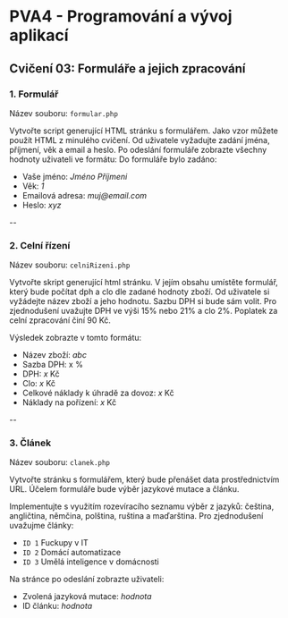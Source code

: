 # PVA4 - Programování a vývoj aplikací
## Cvičení 03: Formuláře a jejich zpracování
### 1. Formulář
Název souboru: `formular.php`

Vytvořte script generující HTML stránku s formulářem. Jako vzor můžete použít HTML z minulého cvičení. Od uživatele vyžadujte zadání jména, příjmení, věk a email a heslo.
Po odeslání formuláře zobrazte všechny hodnoty uživateli ve formátu:
Do formuláře bylo zadáno:
* Vaše jméno: _Jméno Příjmeni_
* Věk: _1_
* Emailová adresa: _muj@email.com_
* Heslo: _xyz_

--
### 2. Celní řízení
Název souboru: `celniRizeni.php`

Vytvořte skript generující html stránku. V jejím obsahu umístěte formulář, který bude počítat dph a clo dle zadané hodnoty zboží.
Od uživatele si vyžádejte název zboží a jeho hodnotu. Sazbu DPH si bude sám volit. Pro zjednodušení uvažujte DPH ve výši 15% nebo 21% a clo 2%. Poplatek za celní zpracování činí 90 Kč.

Výsledek zobrazte v tomto formátu:
* Název zboží: _abc_
* Sazba DPH: x %
* DPH: _x_ Kč
* Clo: _x_ Kč
* Celkové náklady k úhradě za dovoz: _x_ Kč
* Náklady na pořízení: _x_ Kč

--
### 3. Článek
Název souboru: `clanek.php`

Vytvořte stránku s formulářem, který bude přenášet data prostřednictvím URL. Účelem formuláře bude výběr jazykové mutace a článku.

Implementujte s využitím rozevíracího seznamu výběr z jazyků: čeština, angličtina, němčina, polština, ruština a maďarština.
Pro zjednodušení uvažujme články:
* `ID 1` Fuckupy v IT 
* `ID 2` Domácí automatizace 
* `ID 3` Umělá inteligence v domácnosti 


Na stránce po odeslání zobrazte uživateli:
* Zvolená jazyková mutace: _hodnota_
* ID článku: _hodnota_
